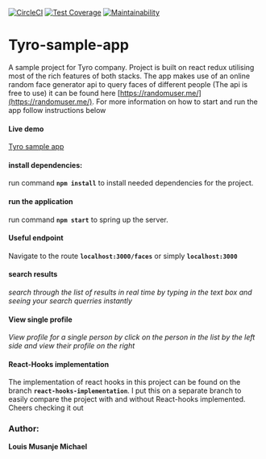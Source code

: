 [![CircleCI](https://circleci.com/gh/louiCoder/tyro-sample/tree/master.svg?style=svg)](https://circleci.com/gh/louiCoder/tyro-sample/tree/master)
[![Test Coverage](https://api.codeclimate.com/v1/badges/c4249ef087a010626205/test_coverage)](https://codeclimate.com/github/louiCoder/tyro-sample/test_coverage)
[![Maintainability](https://api.codeclimate.com/v1/badges/c4249ef087a010626205/maintainability)](https://codeclimate.com/github/louiCoder/tyro-sample/maintainability)

# Tyro-sample-app
A sample project for Tyro company. Project is built on react redux utilising most of the rich features of both stacks. The app makes use of an online random face generator api to query faces of different people (The api is free to use) it can be found here [https://randomuser.me/](https://randomuser.me/). For more information on how to start and run the app follow instructions below

#### Live demo
[Tyro sample app](https://tyro-react-app.herokuapp.com/)
#### install dependencies:
run command **`npm install`** to install needed dependencies for the project.

#### run the application
run command **`npm start`** to spring up the server.

#### Useful endpoint
Navigate to the route **`localhost:3000/faces`** or simply **`localhost:3000`**

#### search results
_search through the list of results in real time by typing in the text box and seeing your search querries instantly_

#### View single profile
_View profile for a single person by click on the person in the list by the left side and view their profile on the right_

#### React-Hooks implementation
The implementation of react hooks in this project can be found on the branch **`react-hooks-implementation`**. I put this on a separate branch to easily compare the project with and without React-hooks implemented. Cheers checking it out

### Author:
**Louis Musanje Michael**